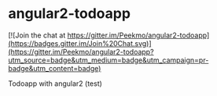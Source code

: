 # angular2-todoapp

[![Join the chat at https://gitter.im/Peekmo/angular2-todoapp](https://badges.gitter.im/Join%20Chat.svg)](https://gitter.im/Peekmo/angular2-todoapp?utm_source=badge&utm_medium=badge&utm_campaign=pr-badge&utm_content=badge)

Todoapp with angular2 (test)
